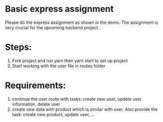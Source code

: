 # Basic express assignment

Please do the express assignment as shown in the demo. The assignment is very crucial for the upcoming backend project.

# Steps:

1. Fork project and run yarn then yarn start to set up project
2. Start working with the user file in routes folder

# Requirements:

1. continue the user route with tasks: create new user, update user information, delete user
2. create new data with product which is similar with user. Also provide the task: create new product, update user, ...
